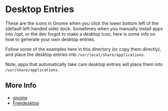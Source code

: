 # Desktop Entries
These are the icons in Gnome when you click the lower bottom left of the 
(default left-handed side) dock. Sometimes when you manually install apps into 
/opt, or the dev forgot to make a desktop icon, here is some info on how to 
generate your own desktop entries.

Follow some of the examples here in this directory (or copy them directly), and
place the desktop entries into `/usr/local/share/applications`. 

Note, apps that automatically take care desktop entries will place them into
 `/usr/share/applications`. 

## More Info
* [gnome](https://developer.gnome.org/integration-guide/stable/desktop-files.html.en)
* [Freedesktop](https://specifications.freedesktop.org/desktop-entry-spec/desktop-entry-spec-latest.html)
